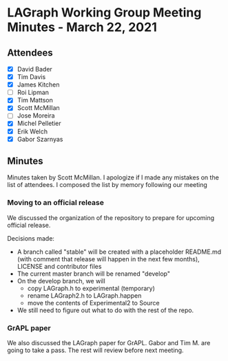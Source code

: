 # LAGraph Working Group Meeting Minutes - March 22,  2021

## Attendees
- [X] David Bader
- [X] Tim Davis
- [X] James Kitchen
- [ ] Roi Lipman
- [X] Tim Mattson
- [X] Scott McMillan
- [ ] Jose Moreira
- [X] Michel Pelletier
- [X] Erik Welch
- [X] Gabor Szarnyas

## Minutes

Minutes taken by Scott McMillan.  I apologize if I made any mistakes on the list of attendees.  I composed the list by memory following our meeting

### Moving to an official release

We discussed the organization of the repository to prepare for upcoming official release.

Decisions made:
* A branch called "stable" will be created with a placeholder README.md (with comment that release will happen in the next few months), LICENSE and contributor files
* The current master branch will be renamed "develop"
* On the develop branch, we will
  * copy LAGraph.h to experimental (temporary)
  * rename LAGraph2.h to LAGraph.happen
  * move the contents of Experimental2 to Source
* We still need to figure out what to do with the rest of the repo.

### GrAPL paper

We also discussed the LAGraph paper for GrAPL.  Gabor and Tim M. are going to take a pass.  The rest will review before next meeting.

